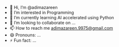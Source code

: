 - 👋 Hi, I’m @adimazareen
- 👀 I’m interested in Programming
- 🌱 I’m currently learning AI accelerated using Python
- 💞️ I’m looking to collaborate on ...
- 📫 How to reach me adimazareen.9975@gmail.com
- 😄 Pronouns: ...
- ⚡ Fun fact: ...

<!---
adimazareen/adimazareen is a ✨ special ✨ repository because its `README.md` (this file) appears on your GitHub profile.
You can click the Preview link to take a look at your changes.
--->
